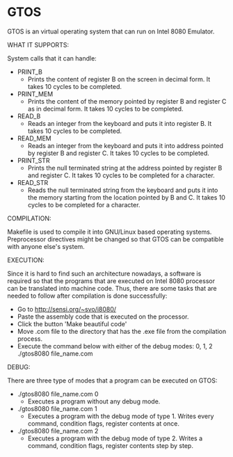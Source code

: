 # GTOS

GTOS is an virtual operating system that can run on Intel 8080 Emulator.


WHAT IT SUPPORTS:

System calls that it can handle:
  - PRINT_B
    * Prints the content of register B on the screen in decimal form. It takes 10 cycles to be completed.
  - PRINT_MEM
    * Prints the content of the memory pointed by register B and register C as in decimal form. It takes 10 cycles to be completed.
  - READ_B
    * Reads an integer from the keyboard and puts it into register B. It takes 10 cycles to be completed.
  - READ_MEM
    * Reads an integer from the keyboard and puts it into address pointed by register B and register C. It takes 10 cycles to be completed.
  - PRINT_STR
    * Prints the null terminated string at the address pointed by register B and register C. It takes 10 cycles to be completed for a character.
  - READ_STR
    * Reads the null terminated string from the keyboard and puts it into the memory starting from the location pointed by B and C. It takes 10 cycles to be completed for a character.
    
    
  
COMPILATION:

Makefile is used to compile it into GNU/Linux based operating systems. Preprocessor directives might be changed so that GTOS can be compatible with anyone else's system.



EXECUTION:

Since it is hard to find such an architecture nowadays, a software is required so that the programs that are executed on Intel 8080 processor can be translated into machine code. Thus, there are some tasks that are needed to follow after compilation is done successfully:
  - Go to http://sensi.org/~svo/i8080/
  - Paste the assembly code that is executed on the processor. 
  - Click the button 'Make beautiful code'
  - Move .com file to the directory that has the .exe file from the compilation process.
  - Execute the command below with either of the debug modes: 0, 1, 2
      ./gtos8080 file_name.com
      
    
    
DEBUG:

There are three type of modes that a program can be executed on GTOS:
  - ./gtos8080 file_name.com 0
    * Executes a program without any debug mode.
  - ./gtos8080 file_name.com 1
    * Executes a program with the debug mode of type 1. Writes every command, condition flags, register contents at once.
  - ./gtos8080 file_name.com 2
    * Executes a program with the debug mode of type 2. Writes a command, condition flags, register contents step by step.
